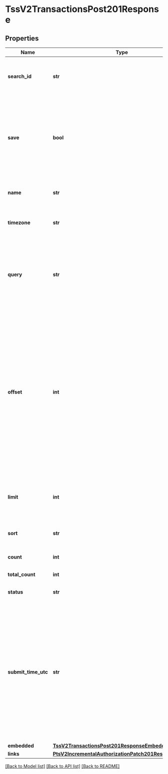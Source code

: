 # TssV2TransactionsPost201Response

## Properties
Name | Type | Description | Notes
------------ | ------------- | ------------- | -------------
**search_id** | **str** | An unique identification number assigned by CyberSource to identify each Search request. | [optional] 
**save** | **bool** | Indicates whether or not you want to save this search request for future use. The options are:  * &#x60;true&#x60; * &#x60;false&#x60; (default value)  If set to &#x60;true&#x60;, this field returns &#x60;searchID&#x60; in the response. You can use this value to retrieve the details of the saved search.  | [optional] 
**name** | **str** | Name of this search. When &#x60;save&#x60; is set to &#x60;true&#x60;, this search is saved with this name.  | [optional] 
**timezone** | **str** | Merchant’s time zone in ISO standard, using the TZ database format. For example: &#x60;America/Chicago&#x60;  | [optional] 
**query** | **str** | String that contains the filters and variables for which you want to search. For information about supported field-filters and operators, see the [Query Filters]( https://developer.cybersource.com/api/developer-guides/dita-txn-search-details-rest-api-dev-guide-102718/txn_search_api/creating_txn_search_request.html) section of the Transaction Search Developer Guide.  | [optional] 
**offset** | **int** | Controls the starting point within the collection of results, which defaults to 0. The first item in the collection is retrieved by setting a zero offset.  For example, if you have a collection of 15 items to be retrieved from a resource and you specify limit&#x3D;5, you can retrieve the entire set of results in 3 successive requests by varying the offset value like this:  &#x60;offset&#x3D;0&#x60; &#x60;offset&#x3D;5&#x60; &#x60;offset&#x3D;10&#x60;  **Note:** If an offset larger than the number of results is provided, this will result in no embedded object being returned.  | [optional] 
**limit** | **int** | Controls the maximum number of items that may be returned for a single request. The default is 20, the maximum is 2000.  | [optional] 
**sort** | **str** | A comma separated list of the following form:  &#x60;submitTimeUtc:desc&#x60;  | [optional] 
**count** | **int** | Results for this page, this could be below the limit. | [optional] 
**total_count** | **int** | Total number of results. | [optional] 
**status** | **str** | The status of the submitted transaction. | [optional] 
**submit_time_utc** | **str** | Time of request in UTC. Format: &#x60;YYYY-MM-DDThh:mm:ssZ&#x60; **Example** &#x60;2016-08-11T22:47:57Z&#x60; equals August 11, 2016, at 22:47:57 (10:47:57 p.m.). The &#x60;T&#x60; separates the date and the time. The &#x60;Z&#x60; indicates UTC.  Returned by authorization service.  #### PIN debit Time when the PIN debit credit, PIN debit purchase or PIN debit reversal was requested.  Returned by PIN debit credit, PIN debit purchase or PIN debit reversal.  | [optional] 
**embedded** | [**TssV2TransactionsPost201ResponseEmbedded**](TssV2TransactionsPost201ResponseEmbedded.md) |  | [optional] 
**links** | [**PtsV2IncrementalAuthorizationPatch201ResponseLinks**](PtsV2IncrementalAuthorizationPatch201ResponseLinks.md) |  | [optional] 

[[Back to Model list]](../README.md#documentation-for-models) [[Back to API list]](../README.md#documentation-for-api-endpoints) [[Back to README]](../README.md)


